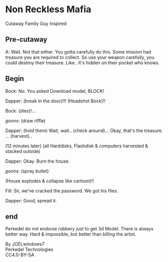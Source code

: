 # Non Reckless Mafia

Cutaway Family Guy Inspired

## Pre-cutaway

A: Wait. Not that either. You gotta carefully do this. Some mission had treasure you are required to collect. So use your weapon carefully, you could destroy their treasure. Like.. it's hidden on their pocket who knows.

## Begin

Bock: No. You asked Download model, BLOCK!

Dapper: (break in the door)!!! (Headshot Bock)!!

Bock: (dies)!...

*goons*: (draw riffle)

Dapper: (hold them) Wait, wait.. (check around)... Okay, that's the treasure. ... (harvest)..

(12 minutes later) (all Harddisks, Flashdisk & computers harvested & stacked outside)

Dapper: Okay. Burn the house.

*goons*: (spray bullet)

(House explodes & collapse like cartoon)!!

Fill: Sir, we've cracked the password. We got his files.

Dapper: Good, spread it.

## end

Perkedel do not endorse robbery just to get 3d Model. There is always better way. Hard & impossible, but better than killing the artist.

By JOELwindows7  
Perkedel Technologies  
CC4.0-BY-SA